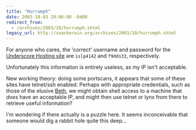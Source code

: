 ```yaml
---
title: "Hurrumph"
date: 2003-10-03 20:06:00 -0400
redirect_from:
  - /archives/2003/10/hurrumph.shtml
legacy_url: http://seankerwin.org/archives/2003/10/hurrumph.shtml
---
```

<p>For anyone who cares, the 'correct' username and password for the <a href="http://www.underscorehosting.com">Underscore Hosting site</a> are <code>islp4142</code> and <code>f9dds33</code>, respectively.</p>

<p>Unfortunately this information is entirely useless, as my IP isn't acceptable.</p>

<p>New working theory: doing some portscans, it appears that some of these sites have telnet/ssh enabled.  Perhaps with appropriate credentials, such as those of the elusive <a href="http://www.metadex.net/usr/emc2/bio/">Beth</a>, we might obtain shell access to a machine that <i>does</i> have an acceptable IP, and might then use telnet or lynx from there to retrieve useful information?</p>

<p>I'm wondering if there actually is a puzzle here.  It seems inconceivable that someone would dig a rabbit hole quite this deep...</p>
